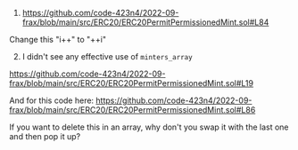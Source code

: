 1. https://github.com/code-423n4/2022-09-frax/blob/main/src/ERC20/ERC20PermitPermissionedMint.sol#L84

Change this "i++" to "++i"


2. I didn't see any effective use of ```minters_array```

https://github.com/code-423n4/2022-09-frax/blob/main/src/ERC20/ERC20PermitPermissionedMint.sol#L19


And for this code here: https://github.com/code-423n4/2022-09-frax/blob/main/src/ERC20/ERC20PermitPermissionedMint.sol#L86

If you want to delete this in an array, why don't you swap it with the last one and then pop it up? 
